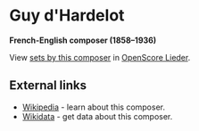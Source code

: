 
# Guy d'Hardelot

__French-English composer (1858–1936)__

View [sets by this composer] in [OpenScore Lieder].

[sets by this composer]: https://musescore.com/openscore-lieder-corpus/sets?order=title&text=Hardelot,+Guy
[OpenScore Lieder]: https://musescore.com/openscore-lieder-corpus

## External links

- [Wikipedia] - learn about this composer.
- [Wikidata] - get data about this composer.

[Wikipedia]: https://en.wikipedia.org/wiki/Guy_d'Hardelot
[Wikidata]: https://www.wikidata.org/wiki/Q5622702
